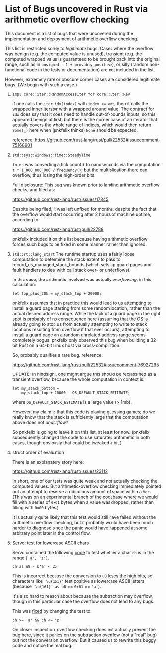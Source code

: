 List of Bugs uncovered in Rust via arithmetic overflow checking
===============================================================

This document is a list of bugs that were uncovered during the
implementation and deployment of arithmetic overflow checking.

This list is restricted solely to *legitimate* bugs. Cases
where the overflow was benign (e.g. the computed value is
unused), transient (e.g. the computed wrapped value is
guaranteed to be brought back into the original range, such as
in `unsigned - 1 + provably_positive`), or silly (random
non-functional code in the tests or documentation) are not
included in the list.

However, extremely rare or obscure corner cases are considered
legitimate bugs. (We begin with such a case.)

 1. `impl core::iter::RandomAccessIter for core::iter::Rev`

    if one calls the `iter.idx(index)` with `index <= amt`,
    then it calls the wrapped inner iterstor with a wrapped
    around value. The contract for `idx` does say that it
    does need to handle out-of-bounds inputs, so this
    appeared benign at first, but there is the corner case
    of an iterator that actually covers the whole range
    of indices, which would then return `Some(_)` here when
    (pnkfelix thinks) `None` should be expected.

    reference:
    https://github.com/rust-lang/rust/pull/22532#issuecomment-75168901

 2. `std::sys::windows::time::SteadyTime`

    `fn ns` was converting a tick count `t` to nanoseconds
    via the computation `t * 1_000_000_000 / frequency()`;
    but the multiplication there can overflow, thus losing
    the high-order bits.

    Full disclosure: This bug was known prior to landing
    arithmetic overflow checks, and filed as:

    https://github.com/rust-lang/rust/issues/17845

    Despite being filed, it was left unfixed for months,
    despite the fact that the overflow would start
    occurring after 2 hours of machine uptime, according to:

    https://github.com/rust-lang/rust/pull/22788

    pnkfelix included it on this list because having arithmetic
    overflow forces such bugs to be fixed in some manner
    rather than ignored.

 3. `std::rt::lang_start`
    The runtime startup uses a fairly loose computation to
    determine the stack extent to pass to
    record_os_managed_stack_bounds (which sets up guard
    pages and fault handlers to deal with call stack over-
    or underflows).

    In this case, the arithmetic involved was actually
    *overflowing*, in this calculation:

    ```
    let top_plus_20k = my_stack_top + 20000;
    ```

    pnkfelix assumes that in practice this would lead to us
    attempting to install a guard page starting from some
    random location, rather than the actual desired
    address range. While the lack of a guard page in the
    right spot is probably of no consequence here (assuming
    that the OS is already going to stop us from actually
    attempting to write to stack locations resulting from
    overflow if that ever occurs), attempting to install a
    guard page on a random unrelated address range seems
    completely bogus.
    pnkfelix only observed this bug when building a 32-bit
    Rust on a 64-bit Linux host via cross-compilation.

    So, probably qualifies a rare bug.
    reference:

    https://github.com/rust-lang/rust/pull/22532#issuecomment-76927295

    UPDATE: In hindsight, one might argue this should be
    reclassified as a transient overflow, because the whole 
    computation in context is:

    ```
    let my_stack_bottom =
        my_stack_top + 20000 - OS_DEFAULT_STACK_ESTIMATE;
    ```

    where `OS_DEFAULT_STACK_ESTIMATE` is a large value
    (> 1mb).

    However, my claim is that this code is playing guessing
    games; do we really know that the stack is sufficiently
    large that the computation above does not *underflow*?

    So pnkfelix is going to leave it on this list, at least
    for now. (pnkfelix subsequently changed the code to use
    saturated arithmetic in both cases, though obviously
    that could be tweaked a bit.)

 4. struct order of evaluation

    There is an explanatory story here:

    https://github.com/rust-lang/rust/issues/23112

    In short, one of our tests was quite weak and not
    actually checking the computed values. But
    arithmetic-overflow checking immediately pointed
    out an attempt to reserve a ridiculous amount
    of space within a `Vec`. (This was on an experimental
    branch of the codebase where we would fill with
    a series of `0xC1` bytes when a value was dropped, rather
    than filling with `0x00` bytes.)

    It is actually quite likely that this test would still
    have failed without the arithmetic overflow checking,
    but it probably would have been much harder to diagnose
    since the panic would have happened at some arbitrary
    point later in the control flow.

 5. Servo: test for lowercase ASCII chars

    Servo contained the following [code][ascii-before] to test whether a char
    `ch` is in the range `['a', 'z']`.

    ```
    ch as u8 - b'a' < 26
    ```

    This is incorrect because the conversion to `u8` loses the high bits, so
    characters like `'\u{161}'` test positive as lowercase ASCII letters
    (because `'\u{161}' as u8` == `0x61` == `'a'`).

    It's also hard to reason about because the subtraction may overflow,
    though in this particular case the overflow does not lead to any bugs.

    This was [fixed][ascii-after] by changing the test to:

    ```
    ch >= 'a' && ch <= 'z'
    ```

    On closer inspection, overflow checking does not actually prevent the bug
    here, since it panics on the subtraction overflow (not a "real" bug) but
    not the conversion overflow.  But it caused us to rewrite this buggy code
    and notice the real bug.

[ascii-before]: https://github.com/servo/servo/blob/08ac0766eda2340008642e86799ea2cb1ef6e59f/components/script/dom/htmlelement.rs#L162-L164
[ascii-after]: https://github.com/servo/servo/blob/06d3fc719c58c8a798f8a8fc827ac47385b61c40/components/script/dom/htmlelement.rs#L162-L164
